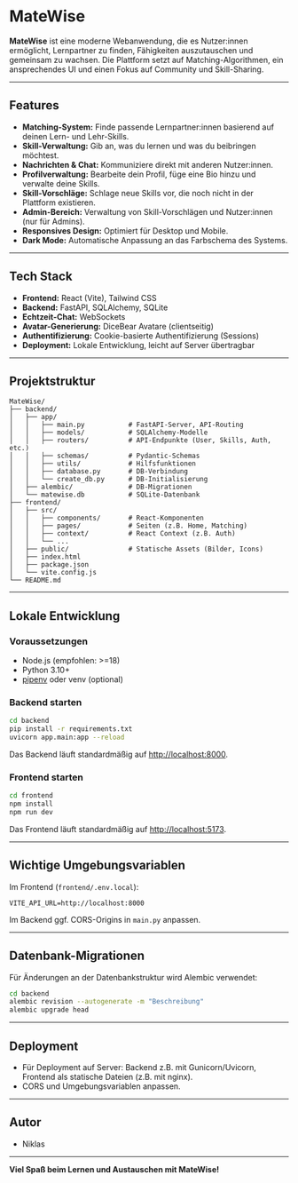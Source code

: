 # MateWise

**MateWise** ist eine moderne Webanwendung, die es Nutzer:innen ermöglicht, Lernpartner zu finden, Fähigkeiten auszutauschen und gemeinsam zu wachsen. Die Plattform setzt auf Matching-Algorithmen, ein ansprechendes UI und einen Fokus auf Community und Skill-Sharing.

---

## Features

- **Matching-System:** Finde passende Lernpartner:innen basierend auf deinen Lern- und Lehr-Skills.
- **Skill-Verwaltung:** Gib an, was du lernen und was du beibringen möchtest.
- **Nachrichten & Chat:** Kommuniziere direkt mit anderen Nutzer:innen.
- **Profilverwaltung:** Bearbeite dein Profil, füge eine Bio hinzu und verwalte deine Skills.
- **Skill-Vorschläge:** Schlage neue Skills vor, die noch nicht in der Plattform existieren.
- **Admin-Bereich:** Verwaltung von Skill-Vorschlägen und Nutzer:innen (nur für Admins).
- **Responsives Design:** Optimiert für Desktop und Mobile.
- **Dark Mode:** Automatische Anpassung an das Farbschema des Systems.

---

## Tech Stack

- **Frontend:** React (Vite), Tailwind CSS
- **Backend:** FastAPI, SQLAlchemy, SQLite
- **Echtzeit-Chat:** WebSockets
- **Avatar-Generierung:** DiceBear Avatare (clientseitig)
- **Authentifizierung:** Cookie-basierte Authentifizierung (Sessions)
- **Deployment:** Lokale Entwicklung, leicht auf Server übertragbar

---

## Projektstruktur

```
MateWise/
├── backend/
│   ├── app/
│   │   ├── main.py           # FastAPI-Server, API-Routing
│   │   ├── models/           # SQLAlchemy-Modelle
│   │   ├── routers/          # API-Endpunkte (User, Skills, Auth, etc.)
│   │   ├── schemas/          # Pydantic-Schemas
│   │   ├── utils/            # Hilfsfunktionen
│   │   ├── database.py       # DB-Verbindung
│   │   └── create_db.py      # DB-Initialisierung
│   ├── alembic/              # DB-Migrationen
│   └── matewise.db           # SQLite-Datenbank
├── frontend/
│   ├── src/
│   │   ├── components/       # React-Komponenten
│   │   ├── pages/            # Seiten (z.B. Home, Matching)
│   │   ├── context/          # React Context (z.B. Auth)
│   │   └── ...
│   ├── public/               # Statische Assets (Bilder, Icons)
│   ├── index.html
│   ├── package.json
│   └── vite.config.js
└── README.md
```

---

## Lokale Entwicklung

### Voraussetzungen

- Node.js (empfohlen: >=18)
- Python 3.10+
- [pipenv](https://pipenv.pypa.io/) oder venv (optional)

### Backend starten

```bash
cd backend
pip install -r requirements.txt
uvicorn app.main:app --reload
```

Das Backend läuft standardmäßig auf [http://localhost:8000](http://localhost:8000).

### Frontend starten

```bash
cd frontend
npm install
npm run dev
```

Das Frontend läuft standardmäßig auf [http://localhost:5173](http://localhost:5173).

---

## Wichtige Umgebungsvariablen

Im Frontend (`frontend/.env.local`):

```
VITE_API_URL=http://localhost:8000
```

Im Backend ggf. CORS-Origins in `main.py` anpassen.

---

## Datenbank-Migrationen

Für Änderungen an der Datenbankstruktur wird Alembic verwendet:

```bash
cd backend
alembic revision --autogenerate -m "Beschreibung"
alembic upgrade head
```

---

## Deployment

- Für Deployment auf Server: Backend z.B. mit Gunicorn/Uvicorn, Frontend als statische Dateien (z.B. mit nginx).
- CORS und Umgebungsvariablen anpassen.

---

## Autor

- Niklas

---

**Viel Spaß beim Lernen und Austauschen mit MateWise!**
